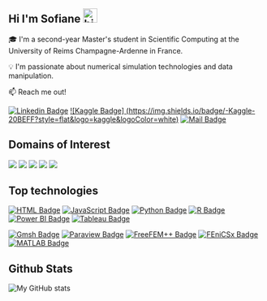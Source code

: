 ## Hi I'm Sofiane <img src="https://user-images.githubusercontent.com/1303154/88677602-1635ba80-d120-11ea-84d8-d263ba5fc3c0.gif" width="28px" height="28px" alt="hi">

🎓 I'm a second-year Master's student in Scientific Computing at the University of Reims Champagne-Ardenne in France.

💡 I'm passionate about numerical simulation technologies and data manipulation.

:mailbox: Reach me out!

[![Linkedin Badge](https://img.shields.io/badge/-Linkdin-0e76a8?style=flat&labelColor=0e76a8&logo=linkedin&logoColor=white)](https://www.linkedin.com/in/sofiane-sagouma/) [![Kaggle Badge] (https://img.shields.io/badge/-Kaggle-20BEFF?style=flat&logo=kaggle&logoColor=white)](https://www.kaggle.com/mesofianeyou) [![Mail Badge](https://img.shields.io/badge/-Gmail-c0392b?style=flat&labelColor=c0392b&logo=gmail&logoColor=white)](mailto:sofiane.sagouma.mt@gmail.com)

## Domains of Interest
<div>
    <img src="https://img.shields.io/badge/-Data Manipulation-1679A7?&style=for-the-badge&logo=Wireshark&logoColor=white" />
    <img src="https://img.shields.io/badge/-Numerical Simulation-EF3B2D?&style=for-the-badge&logo=Suricata&logoColor=white" />
    <img src="https://img.shields.io/badge/-High Performance Computing-777BB4?&style=for-the-badge&logo=Zeek&logoColor=white" />
    <img src="https://img.shields.io/badge/-Machine%20Learning-4CAF50?&style=for-the-badge&logo=Zeek&logoColor=white" />
    <img src="https://img.shields.io/badge/-CFD%20Analysis-FFA500?&style=for-the-badge&logo=Zeek&logoColor=white" />
</div>

## Top technologies
[![HTML Badge](https://img.shields.io/badge/-HTML-E34F26?style=for-the-badge&labelColor=black&logo=html5&logoColor=white)](#)
[![JavaScript Badge](https://img.shields.io/badge/-JavaScript-F0DB4F?style=for-the-badge&labelColor=black&logo=javascript&logoColor=F0DB4F)](#)
[![Python Badge](https://img.shields.io/badge/-Python-3776AB?style=for-the-badge&labelColor=black&logo=python&logoColor=white)](#)
[![R Badge](https://img.shields.io/badge/-R-276DC3?style=for-the-badge&labelColor=black&logo=r&logoColor=white)](#)
[![Power BI Badge](https://img.shields.io/badge/-Power%20BI-F2C811?style=for-the-badge&labelColor=black&logo=power-bi&logoColor=white)](#)
[![Tableau Badge](https://img.shields.io/badge/-Tableau-E97627?style=for-the-badge&labelColor=black&logo=tableau&logoColor=white)](#)

[![Gmsh Badge](https://img.shields.io/badge/-Gmsh-005C99?style=for-the-badge&labelColor=black&logoColor=white)](#)
[![Paraview Badge](https://img.shields.io/badge/-Paraview-5277AE?style=for-the-badge&labelColor=black&logo=paraview&logoColor=white)](#)
[![FreeFEM++ Badge](https://img.shields.io/badge/-FreeFEM++-0088CC?style=for-the-badge&labelColor=black&logo=freefem&logoColor=white)](#)
[![FEniCSx Badge](https://img.shields.io/badge/-FEniCSx-DC143C?style=for-the-badge&labelColor=black&logo=fenics&logoColor=white)](#)
[![MATLAB Badge](https://img.shields.io/badge/-MATLAB-0076A8?style=for-the-badge&labelColor=black&logo=mathworks&logoColor=white)](#)

## Github Stats
![My GitHub stats](https://github-readme-stats.vercel.app/api?username=anuraghazra&show_icons=true&theme=radical)
